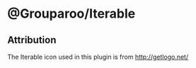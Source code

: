 # @Grouparoo/Iterable

## Attribution

The Iterable icon used in this plugin is from http://getlogo.net/
